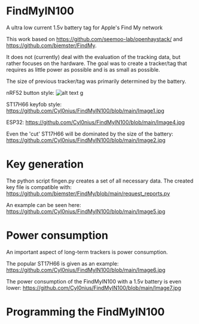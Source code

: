 # FindMyIN100
A ultra low current 1.5v battery tag for Apple's Find My network

This work based on https://github.com/seemoo-lab/openhaystack/ and https://github.com/biemster/FindMy.

It does not (currently) deal with the evaluation of the tracking data, but rather focuses on the hardware.
The goal was to create a tracker/tag that requires as little power as possible and is as small as possible.

The size of previous tracker/tag was primarily determined by the battery.

nRF52 button style:
![alt text](https://github.com/Cyl0nius/FindMyIN100/blob/main/Image3.jp)
g

ST17H66 keyfob style: https://github.com/Cyl0nius/FindMyIN100/blob/main/Image1.jpg

ESP32: https://github.com/Cyl0nius/FindMyIN100/blob/main/Image4.jpg

Even the 'cut' ST17H66 will be dominated by the size of the battery: https://github.com/Cyl0nius/FindMyIN100/blob/main/Image2.jpg

# Key generation
The python script fingen.py creates a set of all necessary data. The created key file is compatible with: https://github.com/biemster/FindMy/blob/main/request_reports.py

An example can be seen here: https://github.com/Cyl0nius/FindMyIN100/blob/main/Image5.jpg


# Power consumption
An important aspect of long-term trackers is power consumption.

The popular ST17H66 is given as an example: https://github.com/Cyl0nius/FindMyIN100/blob/main/Image6.jpg

The power consumption of the FindMyIN100 with a 1.5v battery is even lower: https://github.com/Cyl0nius/FindMyIN100/blob/main/Image7.jpg

# Programming the FindMyIN100



